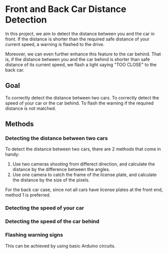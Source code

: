 # Front and Back Car Distance Detection

In this project, we aim to detect the distance between you and the car in front. If the distance is shorter than the required safe distance of your current speed, a warning is flashed to the drive.

Moreover, we can even further enhance this feature to the car behind. That is, if the distance between you and the car behind is shorter than safe distance of its current speed, we flash a light saying "TOO CLOSE" to the back car.

## Goal

To correctly detect the distance between two cars.
To correctly detect the speed of your car or the car behind.
To flash the warning if the required distance is not matched.

## Methods

### Detecting the distance between two cars

To detect the distance between two cars, there are 2 methods that come in handy:

1. Use two cameras shooting from differect direction, and calculate the distance by the difference between the angles.
2. Use one camera to catch the frame of the license plate, and calculate the distance by the size of the pixels.

For the back car case, since not all cars have license plates at the front end, method 1 is preferred.

### Detecting the speed of your car



### Detecting the speed of the car behind



### Flashing warning signs

This can be achieved by using basic Arduino circuits.

